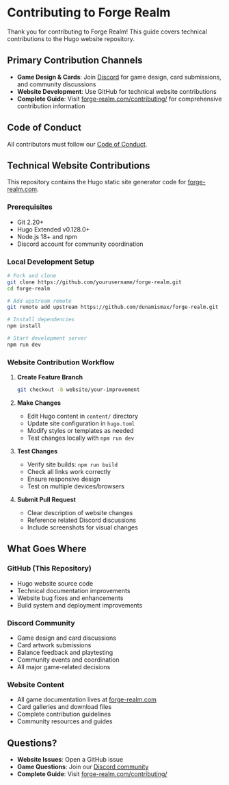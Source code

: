# Contributing to Forge Realm

Thank you for contributing to Forge Realm! This guide covers technical contributions to the Hugo website repository.

## Primary Contribution Channels

- **Game Design & Cards**: Join [Discord](https://discord.gg/KQTY8DfY) for game design, card submissions, and community discussions
- **Website Development**: Use GitHub for technical website contributions
- **Complete Guide**: Visit [forge-realm.com/contributing/](https://forge-realm.com/contributing/) for comprehensive contribution information

## Code of Conduct

All contributors must follow our [Code of Conduct](CODE_OF_CONDUCT.md).

## Technical Website Contributions

This repository contains the Hugo static site generator code for [forge-realm.com](https://forge-realm.com).

### Prerequisites

- Git 2.20+
- Hugo Extended v0.128.0+
- Node.js 18+ and npm
- Discord account for community coordination

### Local Development Setup

```bash
# Fork and clone
git clone https://github.com/yourusername/forge-realm.git
cd forge-realm

# Add upstream remote
git remote add upstream https://github.com/dunamismax/forge-realm.git

# Install dependencies
npm install

# Start development server
npm run dev
```

### Website Contribution Workflow

1. **Create Feature Branch**

   ```bash
   git checkout -b website/your-improvement
   ```

2. **Make Changes**
   - Edit Hugo content in `content/` directory
   - Update site configuration in `hugo.toml`
   - Modify styles or templates as needed
   - Test changes locally with `npm run dev`

3. **Test Changes**
   - Verify site builds: `npm run build`
   - Check all links work correctly
   - Ensure responsive design
   - Test on multiple devices/browsers

4. **Submit Pull Request**
   - Clear description of website changes
   - Reference related Discord discussions
   - Include screenshots for visual changes

## What Goes Where

### GitHub (This Repository)

- Hugo website source code
- Technical documentation improvements
- Website bug fixes and enhancements
- Build system and deployment improvements

### Discord Community

- Game design and card discussions
- Card artwork submissions
- Balance feedback and playtesting
- Community events and coordination
- All major game-related decisions

### Website Content

- All game documentation lives at [forge-realm.com](https://forge-realm.com)
- Card galleries and download files
- Complete contribution guidelines
- Community resources and guides

## Questions?

- **Website Issues**: Open a GitHub issue
- **Game Questions**: Join our [Discord community](https://discord.gg/KQTY8DfY)
- **Complete Guide**: Visit [forge-realm.com/contributing/](https://forge-realm.com/contributing/)
